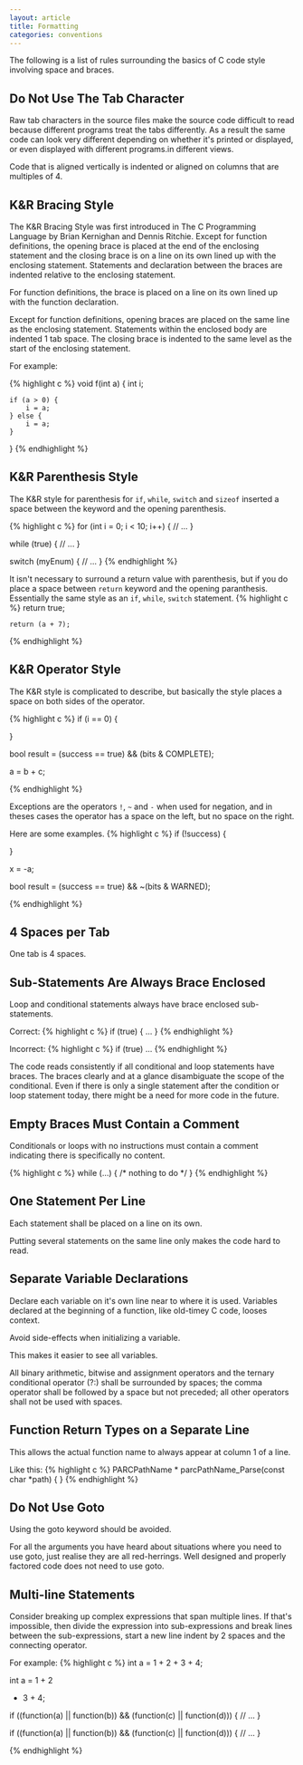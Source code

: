 ```yaml
---
layout: article
title: Formatting
categories: conventions
---
```


The following is a list of rules surrounding the basics of C code style involving space and braces.

## Do Not Use The Tab Character

Raw tab characters in the source files make the source code difficult
to read because different programs treat the tabs differently.
As a result the same code can look very different depending on whether it's printed or displayed,
or even displayed with different programs.in different views.

Code that is aligned vertically is indented or aligned on columns that are multiples of 4.


## K&R Bracing Style

The K&R Bracing Style was first introduced in The C Programming Language by Brian Kernighan and Dennis Ritchie.
Except for function definitions, 
the opening brace is placed at the end of the enclosing statement and the closing brace is on a line on its own
lined up with the enclosing statement.
Statements and declaration between the braces are indented relative to the enclosing statement.

For function definitions, the brace is placed on a line on its own lined up with the function declaration.

Except for function definitions, opening braces are placed on the same line as the enclosing statement.
Statements within the enclosed body are indented 1 tab space.
The closing brace is indented to the same level as the start of the enclosing statement.

For example:

{% highlight c %}
void
f(int a)
{
    int i;
    
    if (a > 0) {
        i = a;
    } else {
        i = a;
    }
}
{% endhighlight %}

## K&R Parenthesis Style

The K&R style for parenthesis for `if`, `while`, `switch` and `sizeof` inserted a space between the keyword and the opening parenthesis.

{% highlight c %}
for (int i = 0; i < 10; i++) {
    // ...
}

while (true) {
    // ...
}

switch (myEnum) {
    // ...
}
{% endhighlight %}

It isn't necessary to surround a return value with parenthesis,
but if you do place a space between `return` keyword and the opening paranthesis.
Essentially the same style as an `if`, `while`, `switch`  statement.
{% highlight c %}
    return true;
    
    return (a + 7);
{% endhighlight %}

## K&R Operator Style

The K&R style is complicated to describe, but basically the style places a space on both sides of the operator.
    
{% highlight c %}
if (i == 0) {

}

bool result = (success == true) && (bits & COMPLETE);

a = b + c;

{% endhighlight %}

Exceptions are the operators `!`, `~` and `-` when used for negation,
and in theses cases the operator has a space on the left, but no space on the right.

Here are some examples.
{% highlight c %}
if (!success) {

}

x = -a;

bool result = (success == true) && ~(bits & WARNED);

{% endhighlight %}

## 4 Spaces per Tab
One tab is 4 spaces.

## Sub-Statements Are Always Brace Enclosed

Loop and conditional statements always have brace enclosed sub-statements.

Correct:
{% highlight c %}
if (true) {
    ...
}
{% endhighlight %}

Incorrect:
{% highlight c %}
if (true)
    ...
{% endhighlight %}

The code reads consistently if all conditional and loop statements have braces.
The braces clearly and at a glance disambiguate the scope of the conditional.
Even if there is only a single statement after the condition or loop statement today,
there might be a need for more code in the future.

## Empty Braces Must Contain a Comment

Conditionals or loops with no instructions must contain a comment indicating there is specifically no content.

{% highlight c %}
while (...) {
    /* nothing to do */
}
{% endhighlight %}

## One Statement Per Line

Each statement shall be placed on a line on its own.

Putting several statements on the same line only makes the code hard to read.

## Separate Variable Declarations

Declare each variable on it's own line near to where it is used.
Variables declared at the beginning of a function, like old-timey C code,
looses context.

Avoid side-effects when initializing a variable.

This makes it easier to see all variables.

All binary arithmetic, bitwise and assignment operators and the ternary conditional operator (?:) shall be surrounded by spaces;
the comma operator shall be followed by a space but not preceded;
all other operators shall not be used with spaces.

## Function Return Types on a Separate Line
This allows the actual function name to always appear at column 1 of a line.

Like this:
{% highlight c %}
PARCPathName *
parcPathName_Parse(const char *path)
{
}
{% endhighlight %}


## Do Not Use Goto
Using the goto keyword should be avoided.

For all the arguments you have heard about situations where you need to use goto,
just realise they are all red-herrings.
Well designed and properly factored code does not need to use goto.

## Multi-line Statements
Consider breaking up complex expressions that span multiple lines.
If that's impossible, then divide the expression into sub-expressions 
and break lines between the sub-expressions, start a new line indent by 2 spaces and the connecting operator.

For example:
{% highlight c %}
int a = 1 + 2 + 3 + 4;

int a = 1 + 2
  + 3 + 4;
  
if ((function(a) || function(b)) && (function(c) || function(d))) {
    // ...
}

if ((function(a) || function(b)) 
  && (function(c) || function(d))) {
    // ...
 }

{% endhighlight %}

    